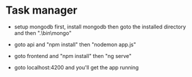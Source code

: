 # Task manager

- setup mongodb first, install mongodb then goto the installed directory and then ".\bin\mongo"

- goto api and "npm install" then "nodemon app.js"

- goto frontend and "npm install" then "ng serve"

- goto localhost:4200 and you'll get the app running

